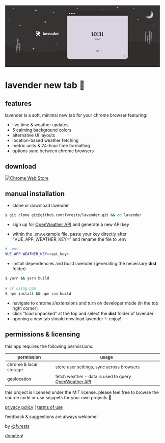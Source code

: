 ![illustration of a starry landscape with a screencap of the lavender app & the lavender logo](./promo/promo-marquee-1400@2x.png)

# lavender new tab 🌙

## features

lavender is a soft, minimal new tab for your chrome browser featuring:

-   live time & weather updates
-   5 calming background colors
-   alternative UI layouts
-   location-based weather fetching
-   metric units & 24-hour time formatting
-   options sync between chrome browsers

## download

[<img alt="Chrome Web Store" src="https://developer.chrome.com/webstore/images/ChromeWebStore_Badge_v2_496x150.png" height="64">](https://chrome.google.com/webstore/detail/lavender-new-tab/ffobepdbanoiodmfimpmanafepclokbc)

## manual installation

-   clone or download lavender

```sh
$ git clone git@github.com:fvrests/lavender.git && cd lavender
```

-   sign up for [OpenWeather API](https://home.openweathermap.org/users/sign_upgenerate) and generate a new API key

-   within the .env.example file, paste your key directly after "VUE_APP_WEATHER_KEY=" and rename the file to .env

```sh
# .env
VUE_APP_WEATHER_KEY=<api_key>
```

-   install dependencies and build lavender (generating the necessary **dist** folder)

```sh
$ yarn && yarn build

# or using npm
$ npm install && npm run build
```

-   navigate to chrome://extensions and turn on developer mode (in the top right corner)
-   click "load unpacked" at the top and select the **dist** folder of lavender
-   opening a new tab should now load lavender ✨ enjoy!

## permissions & licensing

this app requires the following permissions:

| permission             | usage                                                                                       |
| ---------------------- | ------------------------------------------------------------------------------------------- |
| chrome & local storage | store user settings, sync across browsers                                                   |
| geolocation            | fetch weather - data is used to query [OpenWeather API](https://openweathermap.org/find?q=) |

this project is licensed under the MIT license. please feel free to browse the source code or use snippets for your own projects 💛

[privacy policy](https://github.com/fvrests/lavender/blob/main/privacy-policy.md) | [terms of use](https://github.com/fvrests/lavender/blob/main/terms-of-use.md)

feedback & suggestions are always welcome!

by [@fvrests](https://twitter.com/fvrests)

[donate 💕](https://givebutter.com/fvrests)
